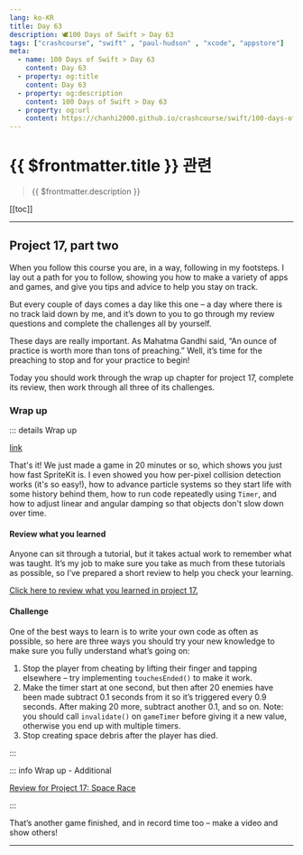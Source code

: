 ```yaml
---
lang: ko-KR
title: Day 63
description: 🕊️100 Days of Swift > Day 63
tags: ["crashcourse", "swift" , "paul-hudson" , "xcode", "appstore"]
meta:
  - name: 100 Days of Swift > Day 63
    content: Day 63
  - property: og:title
    content: Day 63
  - property: og:description
    content: 100 Days of Swift > Day 63
  - property: og:url
    content: https://chanhi2000.github.io/crashcourse/swift/100-days-of-swift/63.html
---
```


# {{ $frontmatter.title }} 관련

> {{ $frontmatter.description }}

[[toc]]

---

## Project 17, part two

When you follow this course you are, in a way, following in my footsteps. I lay out a path for you to follow, showing you how to make a variety of apps and games, and give you tips and advice to help you stay on track.

But every couple of days comes a day like this one – a day where there is no track laid down by me, and it’s down to you to go through my review questions and complete the challenges all by yourself.

These days are really important. As Mahatma Gandhi said, “An ounce of practice is worth more than tons of preaching.” Well, it’s time for the preaching to stop and for your practice to begin!

Today you should work through the wrap up chapter for project 17, complete its review, then work through all three of its challenges.

### Wrap up

::: details Wrap up

[link](https://www.hackingwithswift.com/read/17/5/wrap-up)

<YouTube id="AFXoDvDkxYA" />

That's it! We just made a game in 20 minutes or so, which shows you just how fast SpriteKit is. I even showed you how per-pixel collision detection works (it's so easy!), how to advance particle systems so they start life with some history behind them, how to run code repeatedly using `Timer`, and how to adjust linear and angular damping so that objects don't slow down over time.

#### Review what you learned

Anyone can sit through a tutorial, but it takes actual work to remember what was taught. It’s my job to make sure you take as much from these tutorials as possible, so I’ve prepared a short review to help you check your learning.

[Click here to review what you learned in project 17.][project-17-space-race]

#### Challenge

One of the best ways to learn is to write your own code as often as possible, so here are three ways you should try your new knowledge to make sure you fully understand what’s going on:

1. Stop the player from cheating by lifting their finger and tapping elsewhere – try implementing `touchesEnded()` to make it work.
2. Make the timer start at one second, but then after 20 enemies have been made subtract 0.1 seconds from it so it’s triggered every 0.9 seconds. After making 20 more, subtract another 0.1, and so on. Note: you should call `invalidate()` on `gameTimer` before giving it a new value, otherwise you end up with multiple timers.
3. Stop creating space debris after the player has died.

:::

::: info Wrap up - Additional

[Review for Project 17: Space Race][project-17-space-race]

:::

That’s another game finished, and in record time too – make a video and show others!

---

<TagLinks />

[project-17-space-race]: https://www.hackingwithswift.com/review/hws/project-17-space-race
